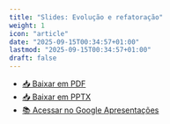 ```yaml
---
title: "Slides: Evolução e refatoração"
weight: 1
icon: "article"
date: "2025-09-15T00:34:57+01:00"
lastmod: "2025-09-15T00:34:57+01:00"
draft: false
---
```


- [📥 Baixar em PDF](/slides/Evolucao-e-refatoracao/Evolucao-e-refatoracao.pdf)
- [📥 Baixar em PPTX](/slides/Evolucao-e-refatoracao/Evolucao-e-refatoracao.pptx)
- [📚 Acessar no Google Apresentações](https://docs.google.com/presentation/d/1vB1Gzd7i3LemhLjR-fMI97JfhHAJROOPElYeXWDGQjo/edit?usp=sharing)
